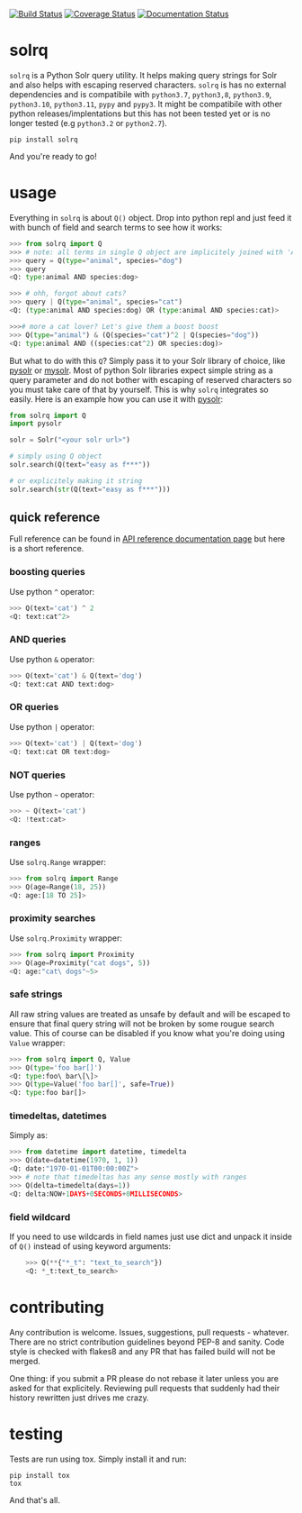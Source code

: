 [![Build Status](https://travis-ci.org/swistakm/solrq.svg?branch=master)](https://travis-ci.org/swistakm/solrq)
[![Coverage Status](https://coveralls.io/repos/swistakm/solrq/badge.svg)](https://coveralls.io/r/swistakm/solrq)
[![Documentation Status](https://readthedocs.org/projects/solrq/badge/?version=latest)](https://readthedocs.org/projects/solrq/?badge=latest)

# solrq
`solrq` is a Python Solr query utility. It helps making query strings for Solr
and also helps with escaping reserved characters. `solrq` is has no external
dependencies and is compatibile with `python3.7`, `python3,8`, `python3.9`, `python3.10`, `python3.11`, `pypy` and `pypy3`.
It might be compatibile with other python releases/implentations but this has
not been tested yet or is no longer tested (e.g `python3.2` or `python2.7`).

    pip install solrq
    
And you're ready to go!


# usage

Everything in `solrq` is about `Q()` object. Drop into python repl and just
feed it with bunch of field and search terms to see how it works:

```python
>>> from solrq import Q
>>> # note: all terms in single Q object are implicitely joined with 'AND'
>>> query = Q(type="animal", species="dog")
>>> query
<Q: type:animal AND species:dog>

>>> # ohh, forgot about cats?
>>> query | Q(type="animal", species="cat")
<Q: (type:animal AND species:dog) OR (type:animal AND species:cat)>

>>># more a cat lover? Let's give them a boost boost
>>> Q(type="animal") & (Q(species="cat")^2 | Q(species="dog"))
<Q: type:animal AND ((species:cat^2) OR species:dog)>
```

But what to do with this `Q`? Simply pass it to your Solr library of choice, 
like [pysolr](https://github.com/toastdriven/pysolr) or 
[mysolr](https://github.com/RedTuna/mysolr). Most of python Solr libraries
expect simple string as a query parameter and do not bother with escaping
of reserved characters so you must take care of that by yourself. This is why
`solrq` integrates so easily. Here is an example how you can use it with 
[pysolr](https://github.com/toastdriven/pysolr):

```python
from solrq import Q
import pysolr

solr = Solr("<your solr url>")

# simply using Q object
solr.search(Q(text="easy as f***"))

# or explicitely making it string
solr.search(str(Q(text="easy as f***")))
```
    
## quick reference

Full reference can be found in [API reference documentation page](http://solrq.readthedocs.org/en/latest/api-reference.html) 
but here is a short reference.

### boosting queries

Use python `^` operator:

```python
>>> Q(text='cat') ^ 2
<Q: text:cat^2>
```

### AND queries

Use python `&` operator:

```python
>>> Q(text='cat') & Q(text='dog')
<Q: text:cat AND text:dog>
```

### OR queries

Use python `|` operator:

```python
>>> Q(text='cat') | Q(text='dog')
<Q: text:cat OR text:dog>
```

### NOT queries

Use python `~` operator:

```python
>>> ~ Q(text='cat')
<Q: !text:cat>
```
    
### ranges

Use `solrq.Range` wrapper:

```python
>>> from solrq import Range
>>> Q(age=Range(18, 25))
<Q: age:[18 TO 25]>
```

### proximity searches

Use `solrq.Proximity` wrapper:

```python
>>> from solrq import Proximity
>>> Q(age=Proximity("cat dogs", 5))
<Q: age:"cat\ dogs"~5>
```

### safe strings

All raw string values are treated as unsafe by default and will be escaped to 
ensure that final query string will not be broken by some rougue search value.
This of course can be disabled if you know what you're doing using
`Value` wrapper:

```python
>>> from solrq import Q, Value
>>> Q(type='foo bar[]')
<Q: type:foo\ bar\[\]>
>>> Q(type=Value('foo bar[]', safe=True))
<Q: type:foo bar[]>
```

### timedeltas, datetimes

Simply as:

```python
>>> from datetime import datetime, timedelta
>>> Q(date=datetime(1970, 1, 1))
<Q: date:"1970-01-01T00:00:00Z">
>>> # note that timedeltas has any sense mostly with ranges
>>> Q(delta=timedelta(days=1))
<Q: delta:NOW+1DAYS+0SECONDS+0MILLISECONDS>
```

### field wildcard

If you need to use wildcards in field names just use dict and unpack it inside
of `Q()` instead of using keyword arguments:

```python
    >>> Q(**{"*_t": "text_to_search"})
    <Q: *_t:text_to_search>
```

# contributing

Any contribution is welcome. Issues, suggestions, pull requests - whatever. 
There are no strict contribution guidelines beyond PEP-8 and sanity. 
Code style is checked with flakes8 and any PR that has failed build
will not be merged.

One thing: if you submit a PR please do not rebase it later unless you
are asked for that explicitely. Reviewing pull requests that suddenly had 
their history rewritten just drives me crazy.

# testing

Tests are run using tox. Simply install it and run:

    pip install tox
    tox
    
And that's all.
